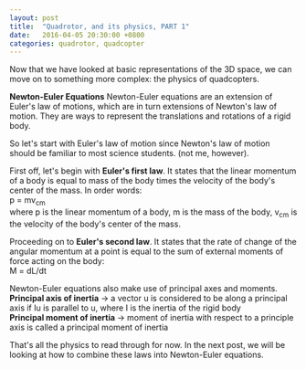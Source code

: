 ```yaml
---
layout: post
title:  "Quadrotor, and its physics, PART 1"
date:   2016-04-05 20:30:00 +0800
categories: quadrotor, quadcopter
---
```


Now that we have looked at basic representations of the 3D space, we can move on to something more complex: the physics of quadcopters.

__Newton-Euler Equations__
Newton-Euler equations are an extension of Euler's law of motions, which are in turn extensions of Newton's law of motion. They are ways to represent the translations and rotations of a rigid body.

So let's start with Euler's law of motion since Newton's law of motion should be familiar to most science students. (not me, however).

First off, let's begin with __Euler's first law__.
It states that the linear momentum of a body is equal to mass of the body times the velocity of the body's center of the mass.
In order words:  
p = mv<sub>cm</sub>  
where p is the linear momentum of a body, m is the mass of the body, v<sub>cm</sub> is the velocity of the body's center of the mass.

Proceeding on to __Euler's second law__.
It states that the rate of change of the angular momentum at a point is equal to the sum of external moments of force acting on the body:  
M = dL/dt

Newton-Euler equations also make use of principal axes and moments.
__Principal axis of inertia__
-> a vector u is considered to be along a principal axis if Iu is parallel to u, where I is the inertia of the rigid body  
__Principal moment of inertia__
-> moment of inertia with respect to a principle axis is called a principal moment of inertia

That's all the physics to read through for now. In the next post, we will be looking at how to combine these laws into Newton-Euler equations.
